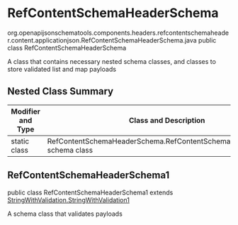# RefContentSchemaHeaderSchema
org.openapijsonschematools.components.headers.refcontentschemaheader.content.applicationjson.RefContentSchemaHeaderSchema.java
public class RefContentSchemaHeaderSchema

A class that contains necessary nested schema classes, and classes to store validated list and map payloads

## Nested Class Summary
| Modifier and Type | Class and Description |
| ----------------- | ---------------------- |
| static class | RefContentSchemaHeaderSchema.RefContentSchemaHeaderSchema1<br> schema class |

## RefContentSchemaHeaderSchema1
public class RefContentSchemaHeaderSchema1
extends [StringWithValidation.StringWithValidation1](../../../../../components/schemas/StringWithValidation.md#stringwithvalidation1)

A schema class that validates payloads

